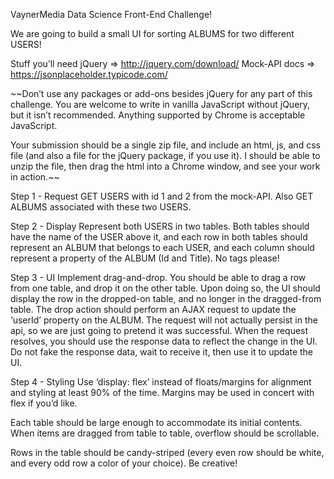 VaynerMedia Data Science Front-End Challenge!

We are going to build a small UI for sorting ALBUMS for two different USERS!

Stuff you’ll need
jQuery               => http://jquery.com/download/
Mock-API docs => https://jsonplaceholder.typicode.com/

~~Don’t use any packages or add-ons besides jQuery for any part of this challenge. You are welcome to write in vanilla JavaScript without jQuery, but it isn’t recommended. Anything supported by Chrome is acceptable JavaScript.

Your submission should be a single zip file, and include an html, js, and css file (and also a file for the jQuery package, if you use it). I should be able to unzip the file, then drag the html into a Chrome window, and see your work in action.~~

Step 1 - Request
GET USERS with id 1 and 2 from the mock-API. Also GET ALBUMS associated with these two USERS.

Step 2 - Display
Represent both USERS in two tables. Both tables should have the name of the USER above it, and each row in both tables should represent an ALBUM that belongs to each USER, and each column should represent a property of the ALBUM (Id and Title). No <table> tags please!

Step 3 - UI
Implement drag-and-drop. You should be able to drag a row from one table, and drop it on the other table. Upon doing so, the UI should display the row in the dropped-on table, and no longer in the dragged-from table.
The drop action should perform an AJAX request to update the ‘userId’ property on the ALBUM. The request will not actually persist in the api, so we are just going to pretend it was successful. When the request resolves, you should use the response data to reflect the change in the UI. Do not fake the response data, wait to receive it, then use it to update the UI.

Step 4 - Styling
Use ‘display: flex’ instead of floats/margins for alignment and styling at least 90% of the time. Margins may be used in concert with flex if you’d like.

Each table should be large enough to accommodate its initial contents. When items are dragged from table to table, overflow should be scrollable.

Rows in the table should be candy-striped (every even row should be white, and every odd row a color of your choice). Be creative!
